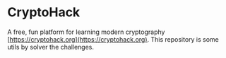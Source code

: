# CryptoHack

A free, fun platform for learning modern cryptography [https://cryptohack.org](https://cryptohack.org). This repository is some utils by solver the challenges.
